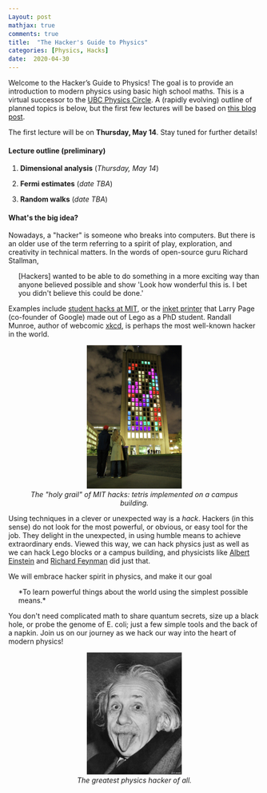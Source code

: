```yaml
---
Layout: post
mathjax: true
comments: true
title:  "The Hacker's Guide to Physics"
categories: [Physics, Hacks]
date:  2020-04-30
---
```


Welcome to the Hacker’s Guide to Physics! The goal is to provide an
introduction to modern physics using basic high school maths.
This is a virtual successor to the
[UBC Physics Circle](https://outreach.phas.ubc.ca/events/metro-vancouver-physics-circle/).
A (rapidly evolving) outline of planned topics is below, but the first
few lectures will be based on
[this blog post](https://hapax.github.io/physics/teaching/hacks/napkin-hacks/).

The first lecture will be on **Thursday, May 14**.
Stay tuned for further details!

#### Lecture outline (preliminary)

1. **Dimensional analysis** (*Thursday, May 14*)
<!-- - Dimensions vs measurements -->
<!-- - The algebra of dimensions -->
<!-- - Buckingham π -->
<!-- - Fundamental constants -->
2. **Fermi estimates** (*date TBA*)
<!-- - Linear vs logarithmic rulers -->
<!-- - Geometric means -->
<!-- - Factorisation -->
<!-- - Generalised units -->
3. **Random walks** (*date TBA*)
<!--- Square root scaling -->
<!--- Polymers -->
<!--- Collisions -->
<!--- Brownian motion? -->
<!-- 4. **Thermodynamics** - Ideal gas law - Brownian motion - Energy -->
<!-- and entropy - The laws of thermodynamics 5. **Quantum -->
<!-- mechanics** - Polarisers and Stern-Gerlach - Superposition and -->
<!-- measurement - Entanglement - Quantum key -->
<!-- distribution 6. **Special relativity** - The triangle -->
<!-- inequality - Maximal proper time - Geodesics - Time, length and -->
<!-- energy 7. **Advanced topic 1** 8. **Advanced topic 2**  - -->
<!-- Fractals and scaling laws - Electromagnetism - Soap bubbles - -->
<!-- Black holes - White dwarfs - Feynman diagrams - Cosmology - -->
<!-- General relativity - Oscillators - Physical limits on computation -->

#### What's the big idea?

Nowadays, a "hacker" is someone who breaks into computers.
But there is an older use of the term referring to a spirit of play,
exploration, and creativity in technical matters.
In the words of open-source guru Richard Stallman,

<span style="padding-left: 20px; display:block">
[Hackers] wanted to be able to do something in a more
exciting way than anyone believed possible and show 'Look how
wonderful this is. I bet you didn't believe this could be done.'
</span>

Examples include
[student hacks at MIT](https://en.wikipedia.org/wiki/Hacks_at_the_Massachusetts_Institute_of_Technology),
or the
[inket printer](http://infolab.stanford.edu/~page/lego.html)
that Larry Page (co-founder of Google) made out of Lego as a PhD
student.
Randall Munroe, author of webcomic [xkcd](https://xkcd.com/), is
perhaps the most well-known hacker in the world.

<figure>
    <div style="text-align:center"><img src
    ="/images/posts/tetris-hack.jpg" width="45%"/>
		    <figcaption><i>The "holy grail" of MIT hacks: tetris
    implemented on a campus building.</i></figcaption>
	</div>
	</figure>

Using techniques in a clever or unexpected way is a *hack*.
Hackers (in this sense) do not look for the most powerful, or obvious,
or easy tool for the job.
They delight in the unexpected, in using humble means to achieve
extraordinary ends.
Viewed this way, we can hack physics just as well as we can hack Lego blocks or a campus
building, and physicists like [Albert Einstein](https://en.wikipedia.org/wiki/Albert_einstein) and
[Richard Feynman](https://en.wikipedia.org/wiki/Richard_Feynman) did
just that.

We will embrace hacker spirit in physics, and make it our goal

<span style="padding-left: 20px; display:block">
*To learn powerful things about the world using the simplest possible means.*
</span>

You don't need complicated math to share quantum secrets, size up a
black hole, or probe the genome of E. coli;
just a few simple tools and the back of a napkin.
Join us on our journey as we hack our way into the heart of modern physics!

<figure>
    <div style="text-align:center"><img src
    ="/images/posts/einstein.jpg" width="45%"/>
		    <figcaption><i>The greatest physics hacker of all.</i></figcaption>
	</div>
	</figure>
